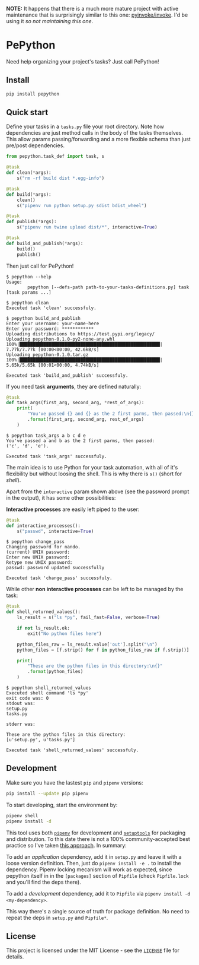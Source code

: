**NOTE:** It happens that there is a much more mature project with active maintenance that is surprisingly similar to this one: [pyinvoke/invoke](https://github.com/pyinvoke/invoke). I'd be using it _so not maintaining this one_.

# PePython

Need help organizing your project's tasks? Just call PePython!

## Install

```bash
pip install pepython
```

## Quick start

Define your tasks in a `tasks.py` file your root directory. Note how dependencies are just method calls in the body of the tasks themselves. This allow params passing/forwarding and a more flexible schema than just pre/post dependencies.

```python
from pepython.task_def import task, s

@task
def clean(*args):
    s("rm -rf build dist *.egg-info")

@task
def build(*args):
    clean()
    s("pipenv run python setup.py sdist bdist_wheel")

@task
def publish(*args):
    s("pipenv run twine upload dist/*", interactive=True)

@task
def build_and_publish(*args):
    build()
    publish()
```

Then just call for PePython!

```
$ pepython --help
Usage:
        pepython [--defs-path path-to-your-tasks-definitions.py] task [task params ...]

$ pepython clean
Executed task 'clean' successfuly.

$ pepython build_and_publish
Enter your username: your-name-here
Enter your password: ************
Uploading distributions to https://test.pypi.org/legacy/
Uploading pepython-0.1.0-py2-none-any.whl
100%|█████████████████████████████████████████████████████| 7.77k/7.77k [00:00<00:00, 42.6kB/s]
Uploading pepython-0.1.0.tar.gz
100%|█████████████████████████████████████████████████████| 5.65k/5.65k [00:01<00:00, 4.74kB/s]

Executed task 'build_and_publish' successfuly.
```

If you need task **arguments**, they are defined naturally:

```python
@task
def task_args(first_arg, second_arg, *rest_of_args):
    print(
        "You've passed {} and {} as the 2 first parms, then passed:\n{}."
        .format(first_arg, second_arg, rest_of_args)
    )
```

```
$ pepython task_args a b c d e
You've passed a and b as the 2 first parms, then passed:
('c', 'd', 'e').

Executed task 'task_args' successfuly.
```

The main idea is to use Python for your task automation, with all of it's flexibility but without loosing the shell. This is why there is `s()` (short for _shell_).

Apart from the `interactive` param shown above (see the password prompt in the output), it has some other possibilities:

**Interactive processes** are easily left piped to the user:

```python
@task
def interactive_processes():
    s("passwd", interactive=True)
```

```
$ pepython change_pass
Changing password for nando.
(current) UNIX password:
Enter new UNIX password:
Retype new UNIX password:
passwd: password updated successfully

Executed task 'change_pass' successfuly.
```

While other **non interactive processes** can be left to be managed by the task:

```python
@task
def shell_returned_values():
    ls_result = s("ls *py", fail_fast=False, verbose=True)

    if not ls_result.ok:
        exit("No python files here")

    python_files_raw = ls_result.value['out'].split("\n")
    python_files = [f.strip() for f in python_files_raw if f.strip()]

    print(
        "These are the python files in this directory:\n{}"
        .format(python_files)
    )
```

```
$ pepython shell_returned_values
Executed shell command 'ls *py'
exit code was: 0
stdout was:
setup.py
tasks.py

stderr was:

These are the python files in this directory:
[u'setup.py', u'tasks.py']

Executed task 'shell_returned_values' successfuly.
```

## Development

Make sure you have the lastest `pip` and `pipenv` versions:

```bash
pip install --update pip pipenv
```

To start developing, start the environment by:

```bash
pipenv shell
pipenv install -d
```

This tool uses both [`pipenv`](https://pipenv.readthedocs.io/) for development and [`setuptools`](https://setuptools.readthedocs.io/) for packaging and distribution. To this date there is not a 100% community-accepted best practice so I've taken [this approach](https://github.com/pypa/pipenv/issues/209#issuecomment-337409290). In summary:

To add an _application_ dependency, add it in `setup.py` and leave it with a loose version definition. Then, just do `pipenv install -e .` to install the dependency. Pipenv locking mecanism will work as expected, since pepython itself in in the `[packages]` section of `Pipfile` (check `Pipfile.lock` and you'll find the deps there).

To add a _development_ dependency, add it to `Pipfile` via `pipenv install -d <my-dependency>`.

This way there's a single source of truth for package definition. No need to repeat the deps in `setup.py` and `Pipfile*`.

## License

This project is licensed under the MIT License - see the [`LICENSE`](https://github.com/nandilugio/pepython/blob/master/LICENSE) file for details.

